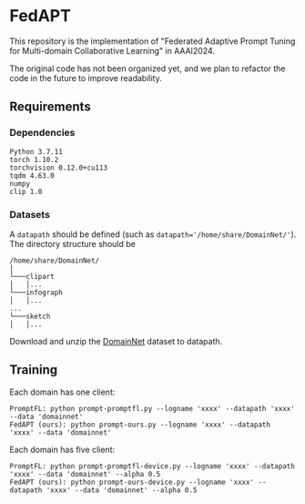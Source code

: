# FedAPT
This repository is the implementation of "Federated Adaptive Prompt Tuning for Multi-domain Collaborative Learning" in AAAI2024. 

The original code has not been organized yet, and we plan to refactor the code in the future to improve readability.
## Requirements
### Dependencies
```
Python 3.7.11
torch 1.10.2
torchvision 0.12.0+cu113
tqdm 4.63.0
numpy
clip 1.0
```
### Datasets
A `datapath` should be defined (such as `datapath='/home/share/DomainNet/'`). The directory structure should be
```
/home/share/DomainNet/
│       
└───clipart
│   │...
└───infograph
│   │...
...
└───sketch
│   │...   
```
Download and unzip the [DomainNet](http://ai.bu.edu/M3SDA/) dataset to datapath.

## Training

Each domain has one client:
```
PromptFL: python prompt-promptfl.py --logname 'xxxx' --datapath 'xxxx' --data 'domainnet'
FedAPT (ours): python prompt-ours.py --logname 'xxxx' --datapath 'xxxx' --data 'domainnet'
```

Each domain has five client:
```
PromptFL: python prompt-promptfl-device.py --logname 'xxxx' --datapath 'xxxx' --data 'domainnet' --alpha 0.5
FedAPT (ours): python prompt-ours-device.py --logname 'xxxx' --datapath 'xxxx' --data 'domainnet' --alpha 0.5
```


